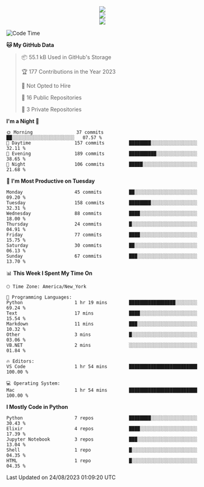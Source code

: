
<div align="center"><img src="https://readme-typing-svg.demolab.com?font=Fira+Code&pause=1000&center=true&vCenter=true&width=435&lines=Hello%EF%BD%9E;I+LIKE+CODING%EF%BC%81;%E5%BC%B7%E5%8C%96%E5%AD%A6%E7%BF%92%E3%81%AB%E5%A4%A7%E5%A5%BD%E3%81%8D%EF%BC%81;%E6%B0%B8%E8%BF%9C%E5%96%9C%E6%AC%A2%E9%B2%A8%E9%B2%A8%EF%BC%81%EF%BC%81%EF%BC%81" />  
</div>

<div align="center"><img src="https://github-readme-stats.vercel.app/api?username=ruoyuGao&theme=black-red" />  
</div>

<div align="center">
    <img src="https://github-readme-stats.vercel.app/api/top-langs/?username=ruoyuGao&layout=compact&theme=black-red"/>
</div>

<!--START_SECTION:waka-->
![Code Time](http://img.shields.io/badge/Code%20Time-177%20hrs%2057%20mins-blue)

**🐱 My GitHub Data** 

> 📦 55.1 kB Used in GitHub's Storage 
 > 
> 🏆 177 Contributions in the Year 2023
 > 
> 🚫 Not Opted to Hire
 > 
> 📜 16 Public Repositories 
 > 
> 🔑 3 Private Repositories 
 > 
**I'm a Night 🦉** 

```text
🌞 Morning                37 commits          ██░░░░░░░░░░░░░░░░░░░░░░░   07.57 % 
🌆 Daytime                157 commits         ████████░░░░░░░░░░░░░░░░░   32.11 % 
🌃 Evening                189 commits         ██████████░░░░░░░░░░░░░░░   38.65 % 
🌙 Night                  106 commits         █████░░░░░░░░░░░░░░░░░░░░   21.68 % 
```
📅 **I'm Most Productive on Tuesday** 

```text
Monday                   45 commits          ██░░░░░░░░░░░░░░░░░░░░░░░   09.20 % 
Tuesday                  158 commits         ████████░░░░░░░░░░░░░░░░░   32.31 % 
Wednesday                88 commits          ████░░░░░░░░░░░░░░░░░░░░░   18.00 % 
Thursday                 24 commits          █░░░░░░░░░░░░░░░░░░░░░░░░   04.91 % 
Friday                   77 commits          ████░░░░░░░░░░░░░░░░░░░░░   15.75 % 
Saturday                 30 commits          ██░░░░░░░░░░░░░░░░░░░░░░░   06.13 % 
Sunday                   67 commits          ███░░░░░░░░░░░░░░░░░░░░░░   13.70 % 
```


📊 **This Week I Spent My Time On** 

```text
🕑︎ Time Zone: America/New_York

💬 Programming Languages: 
Python                   1 hr 19 mins        █████████████████░░░░░░░░   69.24 % 
Text                     17 mins             ████░░░░░░░░░░░░░░░░░░░░░   15.54 % 
Markdown                 11 mins             ███░░░░░░░░░░░░░░░░░░░░░░   10.32 % 
Other                    3 mins              █░░░░░░░░░░░░░░░░░░░░░░░░   03.06 % 
VB.NET                   2 mins              ░░░░░░░░░░░░░░░░░░░░░░░░░   01.84 % 

🔥 Editors: 
VS Code                  1 hr 54 mins        █████████████████████████   100.00 % 

💻 Operating System: 
Mac                      1 hr 54 mins        █████████████████████████   100.00 % 
```

**I Mostly Code in Python** 

```text
Python                   7 repos             ████████░░░░░░░░░░░░░░░░░   30.43 % 
Elixir                   4 repos             ████░░░░░░░░░░░░░░░░░░░░░   17.39 % 
Jupyter Notebook         3 repos             ███░░░░░░░░░░░░░░░░░░░░░░   13.04 % 
Shell                    1 repo              █░░░░░░░░░░░░░░░░░░░░░░░░   04.35 % 
HTML                     1 repo              █░░░░░░░░░░░░░░░░░░░░░░░░   04.35 % 
```




 Last Updated on 24/08/2023 01:09:20 UTC
<!--END_SECTION:waka-->
